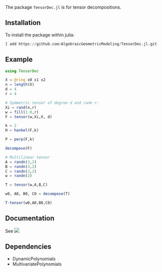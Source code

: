 The package `TensorDec.jl` is for tensor decompositions.

## Installation

To install the package within julia:

```julia
] add https://github.com/AlgebraicGeometricModeling/TensorDec.jl.git
```

## Example

```julia
using TensorDec

X = @ring x0 x1 x2 
n = length(X)
d = 4
r = 4

# Symmetric tensor of degree d and rank r:
Xi = rand(n,r)
w = fill(1.0,r)
F = tensor(w,Xi,X, d)

k = 2
H = hankel(F,k)

P = perp(F,k)

decompose(F)

# Multilinear tensor
A = randn(3,2)
B = randn(3,2)
C = randn(3,2)
w = randn(2)

T = tensor(w,A,B,C)

w0, A0, B0, C0 = decompose(T)

T-tensor(w0,A0,B0,C0)

```

## Documentation

See [![](https://img.shields.io/badge/docs-latest-blue.svg)](https://AlgebraicGeometricModeling.github.io/TensorDec.jl/)
    

## Dependencies

- DynamicPolynomials
- MultivariatePolynomials
